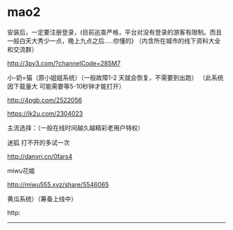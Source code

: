 # mao2
安装后，一定要注册登录，(目前巡查严格，平台对没有登录的游客有限制。而且一般白天大秀少一点，晚上九点之后.....你懂的}
（内含所在城市的线下资料大全和交流群）

http://3pv3.com/?channelCode=285M7

 
小-奶=猫（原小姐姐系统）（一般故障1-2 天就会恢复，不需要到出跑）
（此系统因下载量大  可能需要等5-10秒钟才能打开）

http://4pgb.com/2522056 

https://lk2u.com/2304023

主流选择：（一般在线时间越久越精彩老用户特权）

迷狐      打不开的多试一次

http://danvri.cn/0fars4

 
miwu花姬

 http://miwu555.xyz/share/5546065

 
黄瓜系统）（筹备上线中）


http:


 

 


 

------------------------------------
